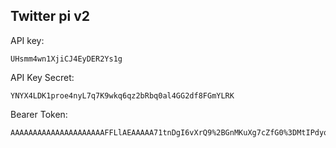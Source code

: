## Twitter pi v2
API key: 
```
UHsmm4wn1XjiCJ4EyDER2Ys1g
```
API Key Secret:
```
YNYX4LDK1proe4nyL7q7K9wkq6qz2bRbq0al4GG2df8FGmYLRK
```
Bearer Token:
```
AAAAAAAAAAAAAAAAAAAAAFFLlAEAAAAA71tnDgI6vXrQ9%2BGnMKuXg7cZfG0%3DMtIPdyqSY4tQv0oDcf6KJx939IkYJYAuzhFUon3IJuMc4RmT7N
```

